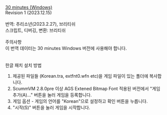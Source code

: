 [30 minutes (Windows)](https://www.adventuregamestudio.co.uk/site/games/game/2458-30-minutes/)</br>
Revision 1 (2023.12.15)</br>
</br>
​번역: 추리소년(2023.2.27), 브리티쉬</br>
스크립트, 디버깅, 변환: 브리티쉬</br>
</br>
주의사항</br>
이 번역 데이터는 30 minutes Windows 버전에 사용해야 합니다.</br>
</br>
</br>
한글 패치 설치 방법</br>
1. 제공된 파일들 (Korean.tra, extfnt0.wfn etc)을 게임 파일이 있는 폴더에 복사합니다.</br>
2. ScummVM 2.8.0pre 이상 AGS Extened Bitmap Font 적용된 버전에서 "게임 추가(A)..." 버튼을 눌러 게임을 등록합니다.</br>
3. 게임 옵션 - 게임의 언어를 "Korean"으로 설정하고 확인 버튼을 누릅니다.</br>
4. "시작(S)" 버튼을 눌러 게임을 시작합니다.</br>

